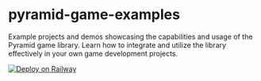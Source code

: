 # pyramid-game-examples
Example projects and demos showcasing the capabilities and usage of the Pyramid game library. Learn how to integrate and utilize the library effectively in your own game development projects.


[![Deploy on Railway](https://railway.app/button.svg)](https://railway.app/template/W6kepd?referralCode=IM4js4)
